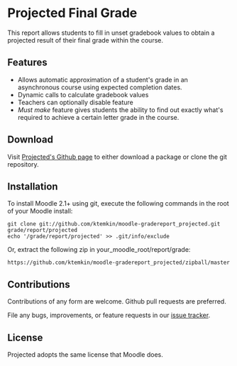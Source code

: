 # Projected Final Grade

This report allows students to fill in unset gradebook values to obtain
a projected result of their final grade within the course.

## Features

- Allows automatic approximation of a student's grade in an asynchronous course using expected completion dates.
- Dynamic calls to calculate gradebook values
- Teachers can optionally disable feature
- _Must make_ feature gives students the ability to find out exactly what's
  required to achieve a certain letter grade in the course.

## Download

Visit [Projected's Github page][projected] to either download
a package or clone the git repository.

[projected]: https://github.com/lsuits/projected-final-grade

## Installation

To install Moodle 2.1+ using git, execute the following commands in the root of your Moodle install:

    git clone git://github.com/ktemkin/moodle-gradereport_projected.git grade/report/projected
    echo '/grade/report/projected' >> .git/info/exclude
    
Or, extract the following zip in your_moodle_root/report/grade:

    https://github.com/ktemkin/moodle-gradereport_projected/zipball/master


## Contributions

Contributions of any form are welcome. Github pull requests are preferred.

File any bugs, improvements, or feature requests in our [issue
tracker][issues].

[issues]: https://github.com/lsuits/projected-final-grade/issues

## License

Projected adopts the same license that Moodle does.
